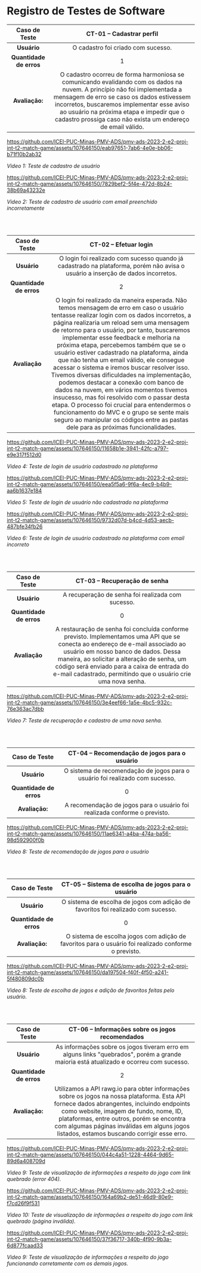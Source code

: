 # Registro de Testes de Software


| **Caso de Teste** 	| **CT-01 – Cadastrar perfil** 	|
|:---:	|:---:	|
| **Usuário**  	| O cadastro foi criado com sucesso. 	 |
| **Quantidade de erros**  	| 1 |
| **Avaliação:**  	| O cadastro ocorreu de forma harmoniosa se comunicando evalidando com os dados na nuvem. A princípio não foi implementada a mensagem de erro se caso os dados estivessem incorretos, buscaremos implementar esse aviso ao usuário na próxima etapa e impedir que o cadastro prossiga caso não exista um endereço de email válido.   |


https://github.com/ICEI-PUC-Minas-PMV-ADS/pmv-ads-2023-2-e2-proj-int-t2-match-game/assets/107646150/eab97651-7ab6-4e0e-bb06-b71f10b2ab32

_Video 1: Teste de cadastro de usuário_



https://github.com/ICEI-PUC-Minas-PMV-ADS/pmv-ads-2023-2-e2-proj-int-t2-match-game/assets/107646150/7829bef2-5f4e-472d-8b24-38b69a43232e

_Video 2: Teste de cadastro de usuário com email preenchido incorretamente_

<br><br>

| **Caso de Teste** 	| **CT-02 – Efetuar login** 	|
|:---:	|:---:	|
| **Usuário**  	| O login foi realizado com sucesso quando já cadastrado na plataforma, porém não avisa o usuário a inserção de dados incorretos. 	 |
| **Quantidade de erros**  	| 2 |
| **Avaliação**  	| O login foi realizado da maneira esperada. Não temos mensagem de erro em caso o usuário tentasse realizar login com os dados incorretos, a página realizaria um reload sem uma mensagem de retorno para o usuário, por tanto, buscaremos implementar esse feedback e melhoria na próxima etapa, percebemos também que se o usuário estiver cadastrado na plataforma, ainda que não tenha um email válido, ele consegue acessar o sistema e iremos buscar resolver isso. Tivemos diversas dificuldades na implementação, podemos destacar a conexão com banco de dados na nuvem, em vários momentos tivemos insucesso, mas foi resolvido com o passar desta etapa. O processo foi crucial para entendermos o funcionamento do MVC e o grupo se sente mais seguro ao manipular os códigos entre as pastas dele para as próximas funcionalidades.


https://github.com/ICEI-PUC-Minas-PMV-ADS/pmv-ads-2023-2-e2-proj-int-t2-match-game/assets/107646150/11658b1e-3941-42fc-a797-e9e317f512d0


_Video 4: Teste de login de usuário cadastrado na plataforma_



https://github.com/ICEI-PUC-Minas-PMV-ADS/pmv-ads-2023-2-e2-proj-int-t2-match-game/assets/107646150/eea5f5a6-9f6a-4ec9-b4b9-aa6b1637e184

_Video 5: Teste de login de usuário não cadastrado na plataforma_



https://github.com/ICEI-PUC-Minas-PMV-ADS/pmv-ads-2023-2-e2-proj-int-t2-match-game/assets/107646150/9732d07d-b4cd-4d53-aecb-487bfe34fb26

_Video 6: Teste de login de usuário cadastrado na plataforma com email incorreto_

<br><br>


| **Caso de Teste** 	| **CT-03 – Recuperação de senha** 	|
|:---:	|:---:	|
| **Usuário**  	| A recuperação de senha foi realizada com sucesso. 	 |
| **Quantidade de erros**  	| 0 |
| **Avaliação**  	| A restauração de senha foi concluída conforme previsto. Implementamos uma API que se conecta ao endereço de e-mail associado ao usuário em nosso banco de dados. Dessa maneira, ao solicitar a alteração de senha, um código será enviado para a caixa de entrada do e-mail cadastrado, permitindo que o usuário crie uma nova senha.    |


https://github.com/ICEI-PUC-Minas-PMV-ADS/pmv-ads-2023-2-e2-proj-int-t2-match-game/assets/107646150/3e4eef66-1a5e-4bc5-932c-76e363ac7dbb

_Video 7: Teste de recuperação e cadastro de uma nova senha._

<br><br>

| **Caso de Teste** 	| **CT-04 – Recomendação de jogos para o usuário**	|
|:---:	|:---:	|
| **Usuário**  	|  O sistema de recomendação de jogos para o usuário foi realizado com sucesso. 	 |
| **Quantidade de erros**  	| 0 |
| **Avaliação:**  	| A recomendação de jogos para o usuário foi realizada conforme o previsto.    |



https://github.com/ICEI-PUC-Minas-PMV-ADS/pmv-ads-2023-2-e2-proj-int-t2-match-game/assets/107646150/11ae6341-a4ba-474a-ba56-98d592900f0b

_Video 8: Teste de recomendação de jogos para o usuário_

<br><br>

| **Caso de Teste** 	| **CT-05 – Sistema de escolha de jogos para o usuário** 	|
|:---:	|:---:	|
| **Usuário**  	| O sistema de escolha de jogos com adição de favoritos foi realizado com sucesso. 	 |
| **Quantidade de erros**  	| 0 |
| **Avaliação:**  	| O sistema de escolha jogos com adição de favoritos para o usuário foi realizado conforme o previsto.   |

https://github.com/ICEI-PUC-Minas-PMV-ADS/pmv-ads-2023-2-e2-proj-int-t2-match-game/assets/107646150/da197504-f40f-4f50-a241-5f480809dc0b

_Video 8: Teste de escolha de jogos e adição de favoritos feitas pelo usuário._

<br><br>

| **Caso de Teste** 	| **CT-06 – Informações sobre os jogos recomendados** 	|
|:---:	|:---:	|
| **Usuário**  	| As informações sobre os jogos tiveram erro em alguns links "quebrados", porém a grande maioria está atualizado e ocorreu com sucesso.	 |
| **Quantidade de erros**  	| 2 |
| **Avaliação:**  	| Utilizamos a API rawg.io para obter informações sobre os jogos na nossa plataforma. Esta API fornece dados abrangentes, incluindo endpoints como website, imagem de fundo, nome, ID, plataformas, entre outros, porém se encontra com algumas páginas inválidas em alguns jogos listados, estamos buscando corrigir esse erro.    |


https://github.com/ICEI-PUC-Minas-PMV-ADS/pmv-ads-2023-2-e2-proj-int-t2-match-game/assets/107646150/044c4a51-1228-4464-9d65-89d6a408709d

_Video 9: Teste de visualização de informações a respeito do jogo com link quebrado (error 404)._



https://github.com/ICEI-PUC-Minas-PMV-ADS/pmv-ads-2023-2-e2-proj-int-t2-match-game/assets/107646150/164a69b2-de51-46d9-80e9-f7cd26f9f531

_Video 10: Teste de visualização de informações a respeito do jogo com link quebrado (página inválida)._





https://github.com/ICEI-PUC-Minas-PMV-ADS/pmv-ads-2023-2-e2-proj-int-t2-match-game/assets/107646150/37f36717-340b-4f90-9b3a-6d877fcaad33



_Video 9: Teste de visualização de informações a respeito do jogo funcionando corretamente com os demais jogos._



